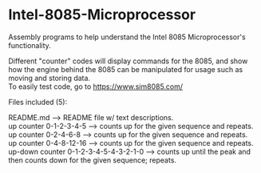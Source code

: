 # Intel-8085-Microprocessor
Assembly programs to help understand the Intel 8085 Microprocessor's functionality.  

Different "counter" codes will display commands for the 8085, and show how the engine behind the 8085 can be manipulated for usage such as moving and storing data.  
To easily test code, go to https://www.sim8085.com/  
  
    
    
Files included (5):    

README.md --> README file w/ text descriptions.  
up counter 0-1-2-3-4-5 --> counts up for the given sequence and repeats.  
up counter 0-2-4-6-8 --> counts up for the given sequence and repeats.  
up counter 0-4-8-12-16 --> counts up for the given sequence and repeats.  
up-down counter 0-1-2-3-4-5-4-3-2-1-0 --> counts up until the peak and then counts down for the given sequence; repeats.

